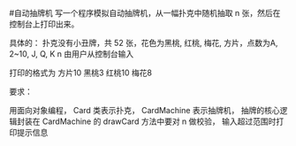 #自动抽牌机
写一个程序模拟自动抽牌机，从一幅扑克中随机抽取 n 张，然后在控制台上打印出来。

具体的：
扑克没有小丑牌，共 52 张，花色为黑桃, 红桃, 梅花, 方片，点数为A, 2~10, J, Q, K
n 由用户从控制台输入

打印的格式为 方片10 黑桃3 红桃10 梅花8

要求：

用面向对象编程，
 Card 类表示扑克，
CardMachine 表示抽牌机，
抽牌的核心逻辑封装在 CardMachine 的 drawCard 方法中要对 n 做校验，
输入超过范围时打印提示信息